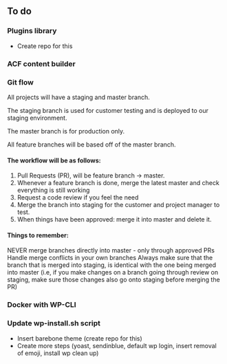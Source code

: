 ## To do

### Plugins library
- Create repo for this

### ACF content builder

### Git flow

All projects will have a staging and master branch.

The staging branch is used for customer testing and is deployed to our staging environment.

The master branch is for production only.

All feature branches will be based off of the master branch. 

#### The workflow will be as follows:
1. Pull Requests (PR), will be feature branch -> master. 
2. Whenever a feature branch is done, merge the latest master and check everything is still working 
3. Request a code review if you feel the need
4. Merge the branch into staging for the customer and project manager to test.
5. When things have been approved: merge it into master and delete it.


 #### Things to remember:

NEVER merge branches directly into master - only through approved PRs
Handle merge conflicts in your own branches
Always make sure that the branch that is merged into staging, is identical with the one being merged into master (i.e, if you make changes on a branch going through review on staging, make sure those changes also go onto staging before merging the PR)
 
 ### Docker with WP-CLI
 
 ### Update wp-install.sh script
 - Insert barebone theme (create repo for this)
 - Create more steps (yoast, sendinblue, default wp login, insert removal of emoji, install wp clean up)
